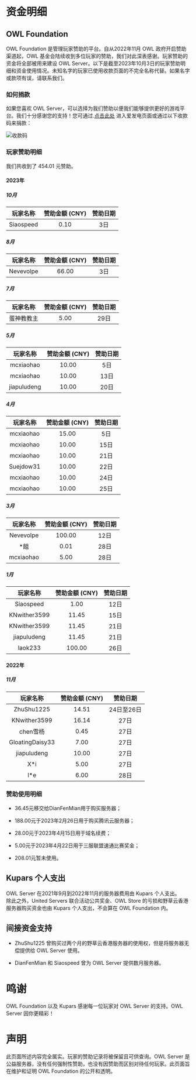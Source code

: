 # 资金明细

## OWL Foundation

OWL Foundation 是管理玩家赞助的平台。自从2022年11月 OWL 政府开启赞助渠道起，OWL 基金会陆续收到多位玩家的赞助，我们对此深表感谢。玩家赞助的资金将全部被用来建设 OWL Server。以下是截至2023年10月3日的玩家赞助明细和资金使用情况。未知名字的玩家已使用收款页面的不完全名称代替。如果名字或款项有误，请联系我们。

### 如何捐款

如果您喜欢 OWL Server，可以选择为我们赞助以便我们能够提供更好的游戏平台。我们十分感谢您的支持！您可通过.[点击此处](https://afdian.net/a/kupars) 进入爱发电页面或通过以下收款码来捐款：

![收款码](/assets/收款码.png)

### 玩家赞助明细

我们共收到了 454.01 元赞助。

#### 2023年
##### 10月
| 玩家名称| 赞助金额 (CNY)  | 赞助日期 |
|  :----:  | :----:  | :----: |
| Siaospeed | 0.10 | 3日  |

##### 8月
| 玩家名称| 赞助金额 (CNY)  | 赞助日期 |
|  :----:  | :----:  | :----: |
| Nevevolpe | 66.00 | 3日  |

##### 7月
| 玩家名称| 赞助金额 (CNY)  | 赞助日期 |
|  :----:  | :----:  | :----: |
| 蛋神教教主 | 5.00 | 29日  |

##### 5月
| 玩家名称| 赞助金额 (CNY)  | 赞助日期 |
|  :----:  | :----:  | :----: |
| mcxiaohao | 10.00 | 5日  |
| mcxiaohao | 10.00 | 13日  |
| jiapuludeng | 10.00 | 20日  |

##### 4月
| 玩家名称| 赞助金额 (CNY)  | 赞助日期 |
|  :----:  | :----:  | :----: |
| mcxiaohao | 15.00 | 5日  |
| mcxiaohao | 10.00 | 15日  |
| mcxiaohao | 10.00 | 21日  |
| Suejdow31 | 10.00 | 22日  |
| mcxiaohao | 10.00 | 24日  |
| mcxiaohao | 10.00 | 25日  |

##### 3月
| 玩家名称| 赞助金额 (CNY)  | 赞助日期 |
|  :----:  | :----:  | :----: |
| Nevevolpe | 100.00 | 12日  |
| *飷 | 0.01 | 28日  |
| mcxiaohao | 5.00 | 28日  |

##### 1月
| 玩家名称| 赞助金额 (CNY)  | 赞助日期 |
|  :----:  | :----:  | :----: |
| Siaospeed | 1.00 | 12日  |
| KNwither3599 | 11.45 | 15日  |
| KNwither3599 | 11.45 | 21日  |
| jiapuludeng | 11.45 | 21日  |
| laok233 | 100.00 | 26日  |

#### 2022年
##### 11月
| 玩家名称| 赞助金额 (CNY)   | 赞助日期 |
|  :----:  | :----:  | :----: |
| ZhuShu1225  | 14.51 | 24日至26日 |
| KNwither3599  | 16.14|27日|
| chen雪杨 | 0.45 | 27日  |
| GloatingDaisy33 | 7.00 | 27日  |
| jiapuludeng | 10.00 | 27日  |
| X*i | 5.00 | 27日  |
| l*e | 6.00 | 28日  |


### 赞助使用明细

- 36.45元移交给DianFenMian用于购买服务器；

- 188.00元于2023年2月26日用于购买腾讯云服务器；

- 28.00元于2023年4月15日用于域名续费；

- 5.00元于2023年4月22日用于三服联盟速通比赛奖金；

-	208.01元暂未使用。

## Kupars 个人支出

OWL Server 在2021年9月到2022年11月的服务器费用由 Kupars 个人支出。  
除此之外，United Servers 联合活动公共奖金、OWL Store 的亏损和野草云香港服务器购买资金也由 Kupars 个人支出，不会算在 OWL Foundation 内。

## 间接资金支持

- ZhuShu1225 曾购买过两个月的野草云香港服务器的使用权，但是将服务器无偿提供给 OWL Server 使用。

- DianFenMian 和 Siaospeed 曾为 OWL Server 提供数月服务器。

# 鸣谢

OWL Foundation 以及 Kupars 感谢每一位玩家对 OWL Server 的支持。OWL Server 因你更精彩！

# 声明

此页面所述内容完全属实。玩家的赞助记录将被保留且可供查询。OWL Server 是公益服务器，没有任何强制性赞助，也没有因赞助而区别对待任何玩家。此页面旨在维护和证明 OWL Foundation 的公开和透明。
